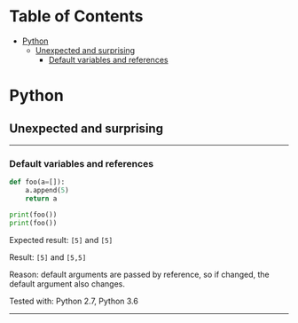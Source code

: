 Table of Contents
=================

   * [Python](#python)
      * [Unexpected and surprising](#unexpected-and-surprising)
         * [Default variables and references](#default-variables-and-references)

# Python

## Unexpected and surprising

---

### Default variables and references

```python
def foo(a=[]):
    a.append(5)
    return a

print(foo())
print(foo())
```

Expected result: `[5]` and `[5]`

Result: `[5]` and `[5,5]`

Reason: default arguments are passed by reference, so if changed, the default argument also changes.

Tested with: Python 2.7, Python 3.6

---

